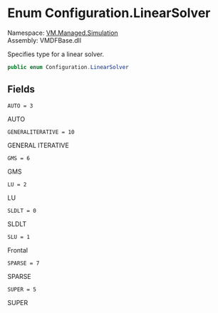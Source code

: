 # Enum Configuration.LinearSolver

Namespace: [VM.Managed.Simulation](VM.Managed.Simulation.md)  
Assembly: VMDFBase.dll  

Specifies type for a linear solver.

```csharp
public enum Configuration.LinearSolver
```

## Fields

`AUTO = 3` 

AUTO



`GENERALITERATIVE = 10` 

GENERAL ITERATIVE



`GMS = 6` 

GMS



`LU = 2` 

LU



`SLDLT = 0` 

SLDLT



`SLU = 1` 

Frontal



`SPARSE = 7` 

SPARSE



`SUPER = 5` 

SUPER




